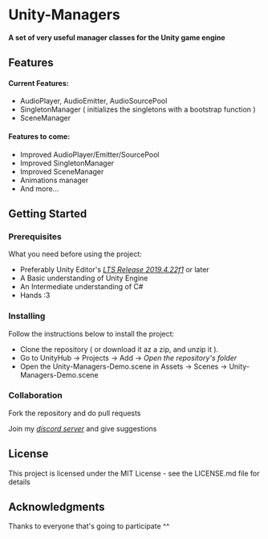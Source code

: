 # Unity-Managers
#### A set of very useful manager classes for the Unity game engine

## Features
#### Current Features:
* AudioPlayer, AudioEmitter, AudioSourcePool
* SingletonManager ( initializes the singletons with a bootstrap function )
* SceneManager
#### Features to come:
* Improved AudioPlayer/Emitter/SourcePool
* Improved SingletonManager
* Improved SceneManager
* Animations manager
* And more...

## Getting Started
### Prerequisites
What you  need before using the project:
* Preferably Unity Editor's [*LTS Release 2019.4.22f1*](https://unity3d.com/unity/qa/lts-releases) or later
* A Basic understanding of Unity Engine
* An Intermediate understanding of C#
* Hands :3

### Installing
Follow the instructions below to install the project:
* Clone the repository ( or download it az a zip, and unzip it ).
* Go to UnityHub -> Projects -> Add -> *Open the repository's folder*
* Open the Unity-Managers-Demo.scene in Assets -> Scenes -> Unity-Managers-Demo.scene

### Collaboration
Fork the repository and do pull requests

Join my [*discord server*](https://discord.gg/pxwdw38Xjy) and give suggestions

## License
  This project is licensed under the MIT License - see the LICENSE.md file for details
  
## Acknowledgments
  Thanks to everyone that's going to participate ^^
